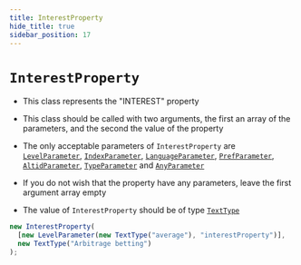 ```yaml
---
title: InterestProperty
hide_title: true
sidebar_position: 17
---
```


# `InterestProperty`

- This class represents the "INTEREST" property

- This class should be called with two arguments, the first an array of the parameters, and the second the value of the property

- The only acceptable parameters of `InterestProperty` are [`LevelParameter`](/documentation/parameters/levelparameter), [`IndexParameter`](/documentation/parameters/indexparameter), [`LanguageParameter`](/documentation/parameters/languageparameter), [`PrefParameter`](/documentation/parameters/prefparameter), [`AltidParameter`](/documentation/parameters/altidparameter), [`TypeParameter`](/documentation/parameters/typeparameter) and [`AnyParameter`](/documentation/parameters/anyparameter)

- If you do not wish that the property have any parameters, leave the first argument array empty

- The value of `InterestProperty` should be of type [`TextType`](/documentation/values/texttype-and-textlisttype)

```js
new InterestProperty(
  [new LevelParameter(new TextType("average"), "interestProperty")],
  new TextType("Arbitrage betting")
);
```
